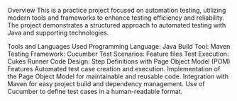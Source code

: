 Overview
This is a practice project focused on automation testing, utilizing modern tools and frameworks to enhance testing efficiency and reliability. The project demonstrates a structured approach to automated testing with Java and supporting technologies.

Tools and Languages Used
Programming Language: Java
Build Tool: Maven
Testing Framework: Cucumber
Test Scenarios: Feature files
Test Execution: Cukes Runner
Code Design: Step Definitions with Page Object Model (POM)
Features
Automated test case creation and execution.
Implementation of the Page Object Model for maintainable and reusable code.
Integration with Maven for easy project build and dependency management.
Use of Cucumber to define test cases in a human-readable format.

